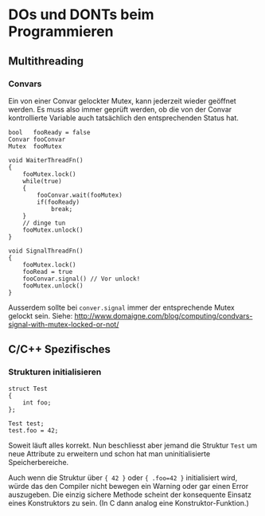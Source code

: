 DOs und DONTs beim Programmieren
================================

## Multithreading

### Convars

Ein von einer Convar gelockter Mutex, kann jederzeit wieder geöffnet werden.
Es muss also immer geprüft werden, ob die von der Convar
kontrollierte Variable auch tatsächlich den entsprechenden Status hat.

    bool   fooReady = false
    Convar fooConvar
    Mutex  fooMutex

    void WaiterThreadFn()
    {
        fooMutex.lock()
        while(true)
        {
            fooConvar.wait(fooMutex)
            if(fooReady)
                break;
        }
        // dinge tun
        fooMutex.unlock()
    }

    void SignalThreadFn()
    {
        fooMutex.lock()
        fooRead = true
        fooConvar.signal() // Vor unlock!
        fooMutex.unlock()
    }

Ausserdem sollte bei `conver.signal` immer der entsprechende Mutex gelockt sein.
Siehe: http://www.domaigne.com/blog/computing/condvars-signal-with-mutex-locked-or-not/


## C/C++ Spezifisches

### Strukturen initialisieren
    struct Test
    {
        int foo;
    };

    Test test;
    test.foo = 42;

Soweit läuft alles korrekt.
Nun beschliesst aber jemand die Struktur `Test` um neue Attribute zu erweitern
und schon hat man uninitialisierte Speicherbereiche.

Auch wenn die Struktur über `{ 42 }` oder `{ .foo=42 }` initialisiert wird,
würde das den Compiler nicht bewegen ein Warning oder gar einen Error auszugeben.
Die einzig sichere Methode scheint der konsequente Einsatz eines Konstruktors zu sein.
(In C dann analog eine Konstruktor-Funktion.)
